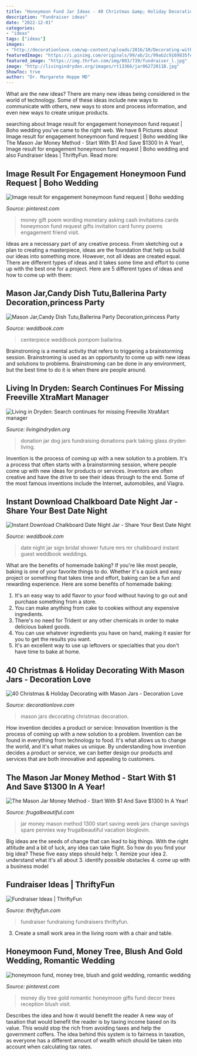 ```yaml
---
title: "Honeymoon Fund Jar Ideas - 40 Christmas &amp; Holiday Decorating With Mason Jars"
description: "Fundraiser ideas"
date: "2022-12-01"
categories:
- "ideas"
tags: ["ideas"]
images:
- "http://decorationlove.com/wp-content/uploads/2016/10/Decorating-with-Mason-Jars.jpg"
featuredImage: "https://i.pinimg.com/originals/99/ab/2c/99ab2c9169835fe23ee28ec9be6feff7.jpg"
featured_image: "https://img.thrfun.com/img/003/739/fundraiser_l.jpg"
image: "http://livingindryden.org/images/rt13366/jar06272011B.jpg"
ShowToc: true
author: "Dr. Margarete Hoppe MD"
---
```



What are the new ideas?
There are many new ideas being considered in the world of technology. Some of these ideas include new ways to communicate with others, new ways to store and process information, and even new ways to create unique products.

	

		
searching about Image result for engagement honeymoon fund request | Boho wedding you've came to the right web. We have 8 Pictures about Image result for engagement honeymoon fund request | Boho wedding like The Mason Jar Money Method - Start With $1 And Save $1300 In A Year!, Image result for engagement honeymoon fund request | Boho wedding and also Fundraiser Ideas | ThriftyFun. Read more:
		
    
## Image Result For Engagement Honeymoon Fund Request | Boho Wedding

<img loading=lazy src="https://i.pinimg.com/originals/99/ab/2c/99ab2c9169835fe23ee28ec9be6feff7.jpg" onerror="this.onerror=null;this.src='https://tse1.mm.bing.net/th?id=OIP.w09TImfGGk_IwZYU4gg83AHaJ4&amp;pid=15.1';" alt="Image result for engagement honeymoon fund request | Boho wedding">

_Source: pinterest.com_

>money gift poem wording monetary asking cash invitations cards honeymoon fund request gifts invitation card funny poems engagement friend visit. 

	

Ideas are a necessary part of any creative process. From sketching out a plan to creating a masterpiece, ideas are the foundation that help us build our ideas into something more. However, not all ideas are created equal. There are different types of ideas and it takes some time and effort to come up with the best one for a project. Here are 5 different types of ideas and how to come up with them: 

    
## Mason Jar,Candy Dish Tutu,Ballerina Party Decoration,princess Party

<img loading=lazy src="http://s3.weddbook.me/t1/2/4/5/2452425/mason-jarcandy-dish-tutuballerina-party-decorationprincess-party-centerpiecebaby-showertutu-table.jpg" onerror="this.onerror=null;this.src='https://tse4.mm.bing.net/th?id=OIP.ffEQBTcsWW7_jsXrg44XowHaLU&amp;pid=15.1';" alt="Mason Jar,Candy Dish Tutu,Ballerina Party Decoration,princess Party">

_Source: weddbook.com_

>centerpiece weddbook pompom bailarina. 

	

Brainstroming is a mental activity that refers to triggering a brainstorming session. Brainstroming is used as an opportunity to come up with new ideas and solutions to problems. Brainstroming can be done in any environment, but the best time to do it is when there are people around.

    
## Living In Dryden: Search Continues For Missing Freeville XtraMart Manager

<img loading=lazy src="http://livingindryden.org/images/rt13366/jar06272011B.jpg" onerror="this.onerror=null;this.src='https://tse1.mm.bing.net/th?id=OIP.Tq6ZGG0NBDLBTd-ikLUHGAHaJ6&amp;pid=15.1';" alt="Living in Dryden: Search continues for missing Freeville XtraMart manager">

_Source: livingindryden.org_

>donation jar dog jars fundraising donations park taking glass dryden living. 

	

Invention is the process of coming up with a new solution to a problem. It's a process that often starts with a brainstorming session, where people come up with new ideas for products or services. Inventors are often creative and have the drive to see their ideas through to the end. Some of the most famous inventions include the Internet, automobiles, and Viagra.

    
## Instant Download Chalkboard Date Night Jar - Share Your Best Date Night

<img loading=lazy src="http://s3.weddbook.com/t1/2/4/2/2421356/instant-download-chalkboard-date-night-jar-share-your-best-date-night-ideas-for-the-future-mr-mrs-bridal-shower-sign-wedding-sign.jpg" onerror="this.onerror=null;this.src='https://tse2.mm.bing.net/th?id=OIP.Q1hhupX6QuIcSCh6ufm5XQHaLH&amp;pid=15.1';" alt="Instant Download Chalkboard Date Night Jar - Share Your Best Date Night">

_Source: weddbook.com_

>date night jar sign bridal shower future mrs mr chalkboard instant guest weddbook weddings. 

	

What are the benefits of homemade baking?
If you're like most people, baking is one of your favorite things to do. Whether it's a quick and easy project or something that takes time and effort, baking can be a fun and rewarding experience. Here are some benefits of homemade baking: 
1) It's an easy way to add flavor to your food without having to go out and purchase something from a store. 
2) You can make anything from cake to cookies without any expensive ingredients. 
3) There's no need for Trident or any other chemicals in order to make delicious baked goods. 
4) You can use whatever ingredients you have on hand, making it easier for you to get the results you want. 
5) It's an excellent way to use up leftovers or specialties that you don't have time to bake at home.

    
## 40 Christmas &amp; Holiday Decorating With Mason Jars - Decoration Love

<img loading=lazy src="http://decorationlove.com/wp-content/uploads/2016/10/Decorating-with-Mason-Jars.jpg" onerror="this.onerror=null;this.src='https://tse3.mm.bing.net/th?id=OIP.6JdK-UBHLFW3omKTsv02SgHaJ4&amp;pid=15.1';" alt="40 Christmas &amp; Holiday Decorating with Mason Jars - Decoration Love">

_Source: decorationlove.com_

>mason jars decorating christmas decoration. 

	

How invention decides a product or service: Innovation
Invention is the process of coming up with a new solution to a problem. Invention can be found in everything from technology to food. It's what allows us to change the world, and it's what makes us unique. By understanding how invention decides a product or service, we can better design our products and services that are both innovative and appealing to customers.

    
## The Mason Jar Money Method - Start With $1 And Save $1300 In A Year!

<img loading=lazy src="http://frugalbeautiful.com/blog/wp-content/uploads/2014/01/The-Mason-Jar-Money-Method-Start-With-1-A-Week-To-Save-Over-1300-In-A-Year.png" onerror="this.onerror=null;this.src='https://tse1.mm.bing.net/th?id=OIP.pMmiE44Twk-GzgxFRbRQJQHaLJ&amp;pid=15.1';" alt="The Mason Jar Money Method - Start With $1 And Save $1300 In A Year!">

_Source: frugalbeautiful.com_

>jar money mason method 1300 start saving week jars change savings spare pennies way frugalbeautiful vacation bloglovin. 

	

Big ideas are the seeds of change that can lead to big things. With the right attitude and a bit of luck, any idea can take flight. So how do you find your big idea? These five easy steps should help: 1. itemize your idea 2. understand what it's all about 3. identify possible obstacles 4. come up with a business model 
    
## Fundraiser Ideas | ThriftyFun

<img loading=lazy src="https://img.thrfun.com/img/003/739/fundraiser_l.jpg" onerror="this.onerror=null;this.src='https://tse2.mm.bing.net/th?id=OIP.D4ZI3w6Q4wdc7nHamY8e-wHaFA&amp;pid=15.1';" alt="Fundraiser Ideas | ThriftyFun">

_Source: thriftyfun.com_

>fundraiser fundraising fundraisers thriftyfun. 

	

3. Create a small work area in the living room with a chair and table. 

    
## Honeymoon Fund, Money Tree, Blush And Gold Wedding, Romantic Wedding

<img loading=lazy src="https://s-media-cache-ak0.pinimg.com/originals/4d/4d/da/4d4ddabba64cef6cdfa042618edf9910.jpg" onerror="this.onerror=null;this.src='https://tse4.mm.bing.net/th?id=OIP.DFncmM_0tVUMjN9271NjKwHaLG&amp;pid=15.1';" alt="honeymoon fund, money tree, blush and gold wedding, romantic wedding">

_Source: pinterest.com_

>money diy tree gold romantic honeymoon gifts fund decor trees reception blush visit. 

	

Describes the idea and how it would benefit the reader
A new way of taxation that would benefit the reader is by taxing income based on its value. This would stop the rich from avoiding taxes and help the government coffers. The idea behind this system is to fairness in taxation, as everyone has a different amount of wealth which should be taken into account when calculating tax rates.

